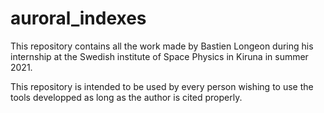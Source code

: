 # auroral_indexes

This repository contains all the work made by Bastien Longeon during his internship at the Swedish institute of Space Physics in Kiruna in summer 2021.

This repository is intended to be used by every person wishing to use the tools developped as long as the author is cited properly.
